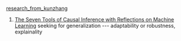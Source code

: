[research_from_kunzhang](https://www.andrew.cmu.edu/user/kunz1/Research.html)


1. [The Seven Tools of Causal Inference with Reflections on Machine Learning](https://ftp.cs.ucla.edu/pub/stat_ser/r481.pdf)
    seeking for generalization --- adaptability or robustness, explainality 
